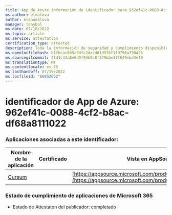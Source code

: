 ```yaml
---
title: App de Azure información de identificador para 962ef41c-0088-4cf2-b8ac-df68a8111022
ms.author: elmalova
author: elenamalova
manager: tonybal
ms.date: 07/18/2022
ms.topic: article
ms.service: attestation
certification_type: attested
description: Toda la información de seguridad y cumplimiento disponible para 962ef41c-0088-4cf2-b8ac-df68a8111022.
ms.openlocfilehash: b1fbcac665c9dfc2dacd81d9f6f119796a798426
ms.sourcegitcommit: 21d1c42a8e6d9f94b9c8f279bbe37f649ebd4e10
ms.translationtype: MT
ms.contentlocale: es-ES
ms.lasthandoff: 07/19/2022
ms.locfileid: "66852632"
---
```

# <a name="azure-app-id-962ef41c-0088-4cf2-b8ac-df68a8111022"></a>identificador de App de Azure: 962ef41c-0088-4cf2-b8ac-df68a8111022


### <a name="apps-associated-with-this-id"></a>Aplicaciones asociadas a este identificador:
| **Nombre de la aplicación** | **Certificado** | **Vista en AppSource** |
|--------------|---------------|-----------------------|
| [Cursum](../forward/WA200004407.md) |  | [https://appsource.microsoft.com/product/office/WA200004407](https://appsource.microsoft.com/product/office/WA200004407) |

### <a name="microsoft-365-app-compliance-status"></a>Estado de cumplimiento de aplicaciones de Microsoft 365
- Estado de Attestaton del publicador: completado
